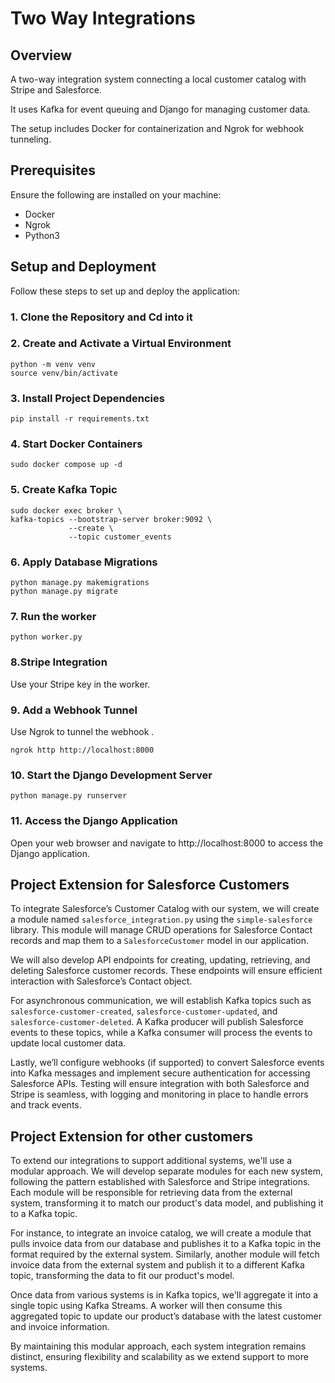 # Two Way Integrations

## Overview

 A two-way integration system connecting a local customer catalog with Stripe and Salesforce.

  It uses Kafka for event queuing and Django for managing customer data.
  
   The setup includes Docker for containerization and Ngrok for webhook tunneling.

## Prerequisites

Ensure the following are installed on your machine:

- Docker
- Ngrok
- Python3

## Setup and Deployment

Follow these steps to set up and deploy the application:

### 1. Clone the Repository and Cd into it

### 2. Create and Activate a Virtual Environment
```
python -m venv venv
source venv/bin/activate
```

### 3. Install Project Dependencies
```
pip install -r requirements.txt
```

### 4. Start Docker Containers
```
sudo docker compose up -d
```

### 5. Create Kafka Topic
```
sudo docker exec broker \
kafka-topics --bootstrap-server broker:9092 \
             --create \
             --topic customer_events
```

### 6. Apply Database Migrations
```
python manage.py makemigrations
python manage.py migrate
```

### 7. Run the worker
```
python worker.py
```

### 8.Stripe Integration
Use your Stripe key in the worker.

### 9. Add a Webhook Tunnel
Use Ngrok to tunnel the webhook .
```
ngrok http http://localhost:8000
```

### 10. Start the Django Development Server
```
python manage.py runserver
```

### 11. Access the Django Application
Open your web browser and navigate to http://localhost:8000 to access the Django application.

## Project Extension for Salesforce Customers

To integrate Salesforce’s Customer Catalog with our system, we will create a module named `salesforce_integration.py` using the `simple-salesforce` library. This module will manage CRUD operations for Salesforce Contact records and map them to a `SalesforceCustomer` model in our application.

We will also develop API endpoints for creating, updating, retrieving, and deleting Salesforce customer records. These endpoints will ensure efficient interaction with Salesforce’s Contact object.

For asynchronous communication, we will establish Kafka topics such as `salesforce-customer-created`, `salesforce-customer-updated`, and `salesforce-customer-deleted`. A Kafka producer will publish Salesforce events to these topics, while a Kafka consumer will process the events to update local customer data.

Lastly, we’ll configure webhooks (if supported) to convert Salesforce events into Kafka messages and implement secure authentication for accessing Salesforce APIs. Testing will ensure integration with both Salesforce and Stripe is seamless, with logging and monitoring in place to handle errors and track events.

## Project Extension for other customers
To extend our integrations to support additional systems, we'll use a modular approach. We will develop separate modules for each new system, following the pattern established with Salesforce and Stripe integrations. Each module will be responsible for retrieving data from the external system, transforming it to match our product's data model, and publishing it to a Kafka topic.

For instance, to integrate an invoice catalog, we will create a module that pulls invoice data from our database and publishes it to a Kafka topic in the format required by the external system. Similarly, another module will fetch invoice data from the external system and publish it to a different Kafka topic, transforming the data to fit our product's model.

Once data from various systems is in Kafka topics, we'll aggregate it into a single topic using Kafka Streams. A worker will then consume this aggregated topic to update our product’s database with the latest customer and invoice information.

By maintaining this modular approach, each system integration remains distinct, ensuring flexibility and scalability as we extend support to more systems.


